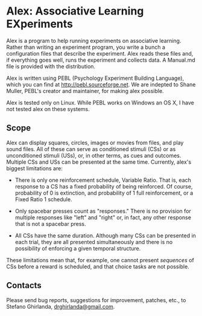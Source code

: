 Alex: Associative Learning EXperiments
======================================

Alex is a program to help running experiments on associative
learning. Rather than writing an experiment program, you write a bunch
a configuration files that describe the experiment. Alex reads these
files and, if everything goes well, runs the experiment and collects
data. A Manual.md file is provided with the distribution. 

Alex is written using PEBL (Psychology Experiment Building Language),
which you can find at http://pebl.sourceforge.net. We are indepted to
Shane Muller, PEBL's creator and maintainer, for making alex possible.

Alex is tested only on Linux. While PEBL works on Windows an OS X, I
have not tested alex on these systems.

Scope
-----

Alex can display squares, circles, images or movies from files, and
play sound files. All of these can serve as conditioned stimuli (CSs)
or as unconditioned stimuli (USs), or, in other terms, as cues and
outcomes. Multiple CSs and USs can be presented at the same
time. Currently, alex's biggest limitations are:

- There is only one reinforcement schedule, Variable Ratio. That is,
  each response to a CS has a fixed probability of being
  reinforced. Of course, probability of 0 is extinction, and
  probability of 1 full reinforcement, or a Fixed Ratio 1 schedule.

- Only spacebar presses count as "responses." There is no provision
  for multiple responses like "left" and "right" or, in fact, any
  other response that is not a spacebar press.

- All CSs have the same duration. Although many CSs can be presented
  in each trial, they are all presented simultaneously and there is no
  possibility of enforcing a given temporal structure.

These limitations mean that, for example, one cannot present
*sequences* of CSs before a reward is scheduled, and that choice tasks
are not possible.

Contacts
--------

Please send bug reports, suggestions for improvement, patches, etc.,
to Stefano Ghirlanda, drghirlanda@gmail.com.